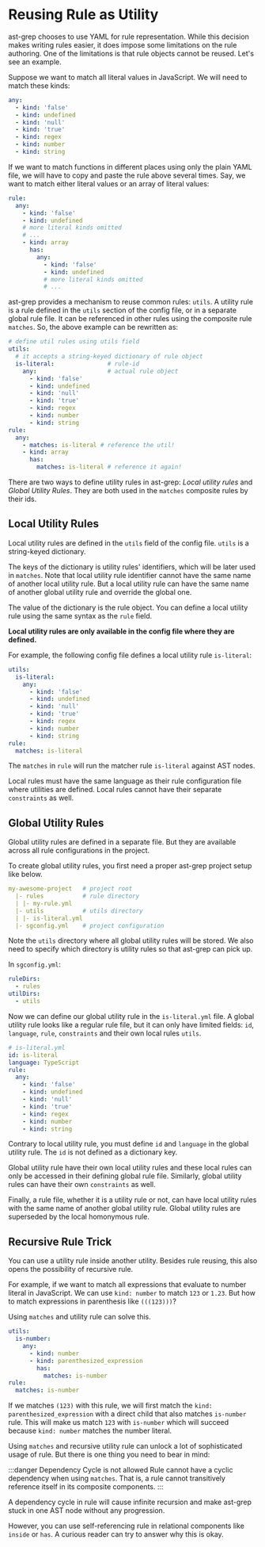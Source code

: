 # Reusing Rule as Utility

ast-grep chooses to use YAML for rule representation. While this decision makes writing rules easier, it does impose some limitations on the rule authoring.
One of the limitations is that rule objects cannot be reused. Let's see an example.

Suppose we want to match all literal values in JavaScript. We will need to match these kinds:

```yaml
any:
  - kind: 'false'
  - kind: undefined
  - kind: 'null'
  - kind: 'true'
  - kind: regex
  - kind: number
  - kind: string
```

If we want to match functions in different places using only the plain YAML file, we will have to copy and paste the rule above several times. Say, we want to match either literal values or an array of literal values:

```yaml
rule:
  any:
    - kind: 'false'
    - kind: undefined
    # more literal kinds omitted
    # ...
    - kind: array
      has:
        any:
          - kind: 'false'
          - kind: undefined
          # more literal kinds omitted
          # ...
```

ast-grep provides a mechanism to reuse common rules: `utils`. A utility rule is a rule defined in the `utils` section of the config file, or in a separate global rule file. It can be referenced in other rules using the composite rule `matches`. So, the above example can be rewritten as:

```yaml
# define util rules using utils field
utils:
  # it accepts a string-keyed dictionary of rule object
  is-literal:               # rule-id
    any:                    # actual rule object
      - kind: 'false'
      - kind: undefined
      - kind: 'null'
      - kind: 'true'
      - kind: regex
      - kind: number
      - kind: string
rule:
  any:
    - matches: is-literal # reference the util!
    - kind: array
      has:
        matches: is-literal # reference it again!
```

There are two ways to define utility rules in ast-grep: _Local utility rules_ and _Global Utility Rules_. They are both used in the `matches` composite rules by their ids.

## Local Utility Rules

Local utility rules are defined in the `utils` field of the config file. `utils` is a string-keyed dictionary.

The keys of the dictionary is utility rules' identifiers, which will be later used in `matches`.
Note that local utility rule identifier cannot have the same name of another local utility rule. But a local utility rule
can have the same name of another global utility rule and override the global one.

The value of the dictionary is the rule object. You can define a local utility rule using the same syntax as the `rule` field.

**Local utility rules are only available in the config file where they are defined.**

For example, the following config file defines a local utility rule `is-literal`:

```yaml
utils:
  is-literal:
    any:
      - kind: 'false'
      - kind: undefined
      - kind: 'null'
      - kind: 'true'
      - kind: regex
      - kind: number
      - kind: string
rule:
  matches: is-literal
```

The `matches` in `rule` will run the matcher rule `is-literal` against AST nodes.

Local rules must have the same language as their rule configuration file where utilities are defined. Local rules cannot have their separate `constraints` as well.

## Global Utility Rules

Global utility rules are defined in a separate file. But they are available across all rule configurations in the project.

To create global utility rules, you first need a proper ast-grep project setup like below.

```yml
my-awesome-project   # project root
  |- rules           # rule directory
  | |- my-rule.yml
  |- utils           # utils directory
  | |- is-literal.yml
  |- sgconfig.yml    # project configuration
```

Note the `utils` directory where all global utility rules will be stored. We also need to specify which directory is utility rules so that ast-grep can pick up.

In `sgconfig.yml`:

```yml
ruleDirs:
  - rules
utilDirs:
  - utils
```

Now we can define our global utility rule in the `is-literal.yml` file. A global utility rule looks like a regular rule file, but it can only have limited fields: `id`, `language`, `rule`, `constraints` and their own local rules `utils`.

```yaml
# is-literal.yml
id: is-literal
language: TypeScript
rule:
  any:
    - kind: 'false'
    - kind: undefined
    - kind: 'null'
    - kind: 'true'
    - kind: regex
    - kind: number
    - kind: string
```

Contrary to local utility rule, you must define `id` and `language` in the global utility rule. The `id` is not defined as a dictionary key.

Global utility rule have their own local utility rules and these local rules can only be accessed in their defining global rule file. Similarly, global utility rules can have their own `constraints` as well.

Finally, a rule file, whether it is a utility rule or not, can have local utility rules with the same name of another global utility rule. Global utility rules are superseded by the local homonymous rule.

## Recursive Rule Trick

You can use a utility rule inside another utility. Besides rule reusing, this also opens the possibility of recursive rule.

For example, if we want to match all expressions that evaluate to number literal in JavaScript. We can use `kind: number` to match `123` or `1.23`. But how to match expressions in parenthesis like `(((123)))`?

Using `matches` and utility rule can solve this.

```yml
utils:
  is-number:
    any:
      - kind: number
      - kind: parenthesized_expression
        has:
          matches: is-number
rule:
  matches: is-number
```

If we matches `(123)` with this rule, we will first match the `kind: parenthesized_expression` with a direct child that also matches `is-number` rule. This will make us match `123` with `is-number` which will succeed because `kind: number` matches the number literal.

Using `matches` and recursive utility rule can unlock a lot of sophisticated usage of rule. But there is one thing you need to bear in mind:

:::danger Dependency Cycle is not allowed
Rule cannot have a cyclic dependency when using `matches`. That is, a rule cannot transitively reference itself in its composite components.
:::

A dependency cycle in rule will cause infinite recursion and make ast-grep stuck in one AST node without any progression.

However, you can use self-referencing rule in relational components like `inside` or `has`. A curious reader can try to answer why this is okay.
